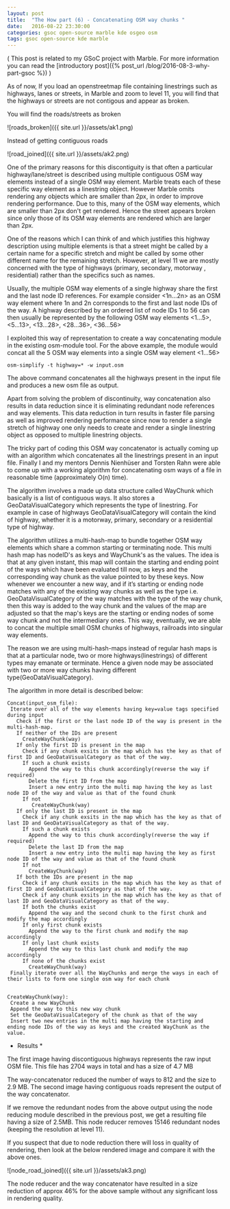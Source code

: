 ```yaml
---
layout: post
title:  "The How part (6) - Concatenating OSM way chunks "
date:   2016-08-22 23:30:00
categories: gsoc open-source marble kde osgeo osm
tags: gsoc open-source kde marble
---
```


( This post is related to my GSoC project with Marble. For more information you can read the [introductory post]({% post_url /blog/2016-08-3-why-part-gsoc %}) )

As of now, If you load an openstreetmap  file containing linestrings such as highways, lanes or streets, in Marble and zoom to level 11, you will find that the highways or streets are not contigous and appear as broken.

You will find the roads/streets as broken

![roads_broken]({{ site.url }}/assets/ak1.png)

Instead of getting contiguous roads

![road_joined]({{ site.url }}/assets/ak2.png)

One of the primary reasons for this discontiguity is that often a particular highway/lane/street is described using multiple contiguous OSM way elements instead of a single OSM way element. Marble treats each of these specific way element as a linestring object. However Marble omits rendering any objects which are smaller than 2px, in order to improve rendering performance.  Due to this, many of the OSM way elements, which are smaller than 2px don't get rendered. Hence the street appears broken since only those of its OSM way elements are rendered which are larger than 2px.

One of the reasons which I can think of and which justifies this highway description using multiple elements is that a street might be called by a certain name for a specific stretch and might be called by some other different name for the remaining stretch. However, at level 11 we are mostly concerned with the type of highways (primary, secondary, motorway , residential) rather than the specifics such as names.

Usually, the multiple OSM way elements of a single highway share the first and the last node ID references. For example consider <1n...2n> as an OSM way element where 1n and 2n corresponds to the first and last node IDs of the way. A highway described by an ordered list of node IDs 1 to 56 can then usually be represented by the following OSM way elements <1...5>, <5...13>, <13...28>, <28...36>, <36...56>

I exploited this way of representation to create a way concatenating module in the existing osm-module tool. For the above example, the module would concat all the 5 OSM way elements into a single OSM way element <1...56>

```
osm-simplify -t highway=* -w input.osm
```

The above command concatenates all the highways present in the input file and produces a new osm file as output.

Apart from solving the problem of discontinuity, way concatenation also results in data reduction since it is eliminating redundant node references and way elements. This data reduction in turn results in faster file parsing as well as improved rendering performance since now to render a single stretch of highway one only needs to create and render a single linestring object as opposed to multiple linestring objects.

The tricky part of coding this OSM way concatenator is actually coming up with an algorithm which concatenates all the linestrings present in an input file. Finally I and my mentors Dennis Nienhüser and Torsten Rahn were able to come up with a working algorithm for concatenating osm ways of a file in reasonable time (approximately O(n) time).

The algorithm involves a made up data structure called WayChunk which basically is a list of contiguous ways. It also stores a GeoDataVisualCategory which represents the type of linestring. For example in case of highways GeoDataVisualCategory will contain the kind of highway, whether it is a motorway, primary, secondary or a residential type of highway.

The algorithm utilizes a multi-hash-map to bundle together OSM way elements which share a common starting or terminating node. This multi hash map has nodeID's as keys and WayChunk's as the values. The idea is that at any given instant, this map will contain the starting and ending point of the ways which have been evaluated till now, as keys and the corresponding way chunk as the value pointed to by these keys. Now whenever we encounter a new way, and if it’s starting or ending node matches with any of the existing way chunks as well as the type i.e. GeoDataVisualCategory of the way matches with the type of the way chunk, then this way is added to the way chunk and the values of the map are adjusted so that the map's keys are the starting or ending nodes of some way chunk and not the intermediary ones. This way, eventually, we are able to concat the multiple small OSM chunks of highways, railroads into singular way elements.

The reason we are using multi-hash-maps instead of regular hash maps is that at a particular node, two or more highways(linestrings) of different types may emanate or terminate. Hence a given node may be associated with two or more way chunks having different type(GeoDataVisualCategory).

The algorithm in more detail is described below:

```
Concat(input_osm_file):
 Iterate over all of the way elements having key=value tags specified during input
   Check if the first or the last node ID of the way is present in the multi-hash-map.
   If neither of the IDs are present
     CreateWayChunk(way)
   If only the first ID is present in the map
     Check if any chunk exsits in the map which has the key as that of first ID and GeoDataVisualCategory as that of the way.
     If such a chunk exists
       Append the way to this chunk accordingly(reverse the way if required)
       Delete the first ID from the map
       Insert a new entry into the multi map having the key as last node ID of the way and value as that of the found chunk
     If not
        CreateWayChunk(way)
   If only the last ID is present in the map
     Check if any chunk exsits in the map which has the key as that of last ID and GeoDataVisualCategory as that of the way.
     If such a chunk exists
       Append the way to this chunk accordingly(reverse the way if required)
       Delete the last ID from the map
       Insert a new entry into the multi map having the key as first node ID of the way and value as that of the found chunk
     If not
       CreateWayChunk(way)
   If both the IDs are present in the map
     Check if any chunk exsits in the map which has the key as that of first ID and GeoDataVisualCategory as that of the way.
     Check if any chunk exsits in the map which has the key as that of last ID and GeoDataVisualCategory as that of the way.
     If both the chunks exist
       Append the way and the second chunk to the first chunk and modify the map accordingly
     If only first chunk exists
       Append the way to the first chunk and modify the map accordingly
     If only last chunk exists
       Append the way to this last chunk and modify the map accordingly
     If none of the chunks exist
       CreateWayChunk(way)
 Finally iterate over all the WayChunks and merge the ways in each of their lists to form one single osm way for each chunk


CreateWayChunk(way):
 Create a new WayChunk
 Append the way to this new way chunk
 Set the GeoDataVisualCategory of the chunk as that of the way
 Insert two new entries in the multi map having the starting and ending node IDs of the way as keys and the created WayChunk as the  value.
```

* Results *

The first image having discontiguous highways represents the raw input OSM file. This file has 2704 ways in total and has a size of 4.7 MB

The way-concatenator reduced the number of ways to 812 and the size to 2.9 MB. The second image having contiguous roads represent the output of the way concatenator.

If we remove the redundant nodes from the above output using the node reducing module described in the previous post, we get a resulting file having a size of 2.5MB. This node reducer removes 15146 redundant nodes (keeping the resolution at level 11).

If you suspect that due to node reduction there will loss in quality of rendering, then look at the below rendered image and compare it with the above ones.

![node_road_joined]({{ site.url }}/assets/ak3.png)

The node reducer and the way concatenator have resulted in a size reduction of approx 46% for the above sample without any significant loss in rendering quality.





